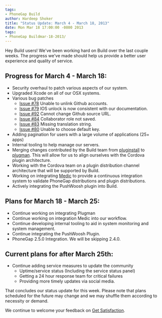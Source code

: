 ```yaml
---
tags:
- PhoneGap Build
author: Hardeep Shoker
title: "Status Update: March 4 - March 18, 2013"
date: Mon Mar 18 17:00:00 -0800 2013
tags:
- PhoneGap Buildmar-18-2013/
---
```


Hey Build users! We've been working hard on Build over the last couple
weeks. The progress we've made should help us provide a better user
experience and quality of service.

<!-- end-slug -->

## Progress for March 4 - March 18:

  * Security overhaul to patch various aspects of our system.
  * Upgraded Xcode on all of our OSX systems.
  * Various bug patches
      * [Issue #78](https://github.com/phonegap/build/issues/78)
        Unable to unlink Github accounts. 
      * [Issue #79](https://github.com/phonegap/build/issues/79)
        IOS unlock is now consistent with our documentation.
      * [Issue #92](https://github.com/phonegap/build/issues/92)
        Cannot change Github source URL.
      * [Issue #84](https://github.com/phonegap/build/issues/84)
        Collaborator role not saved.
      * [Issue #83](https://github.com/phonegap/build/issues/83)
        Missing translation string.
      * [Issue #80](https://github.com/phonegap/build/issues/80)
        Unable to choose default key.
  * Adding pagination for users with a large volume of applications
    (25+ apps)
  * Internal tooling to help manage our servers.
  * Merging changes contributed by the Build team from
    [pluginstall](https://github.com/alunny/pluginstall)
    to [plugman](https://github.com/imhotep/plugman). This will allow
    for us to align ourselves with the Cordova plugin architecture.
  * Working with the Cordova team on a plugin distribution channel
    architecture that will be supported by Build.
  * Working on integrating [Medic](https://github.com/filmaj/medic)
    to provide a continuous integration system to validate
    PhoneGap distributions and plugin distributions.
  * Actively integrating the PushWoosh plugin into Build.

## Plans for March 18 - March 25:

  * Continue working on integrating Plugman
  * Continue working on integration Medic into our workflow.
  * Continue developing internal tooling to aid in system monitoring
    and system management.
  * Continue integrating the PushWoosh Plugin.
  * PhoneGap 2.5.0 Integration. We will be skipping 2.4.0.

## Current plans for after March 25th:

  - Continue adding service measures to update the community 
      - Uptime/service status (Including the service status panel)
      - Getting a 24 hour response team for critical failures
      - Providing more timely updates via social media.


That concludes our status update for this week. Please note that plans
scheduled for the future may change and we may shuffle them according
to necessity or demand.

We continue to welcome your feedback on
[Get Satisfaction](http://community.phonegap.com/nitobi).
